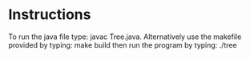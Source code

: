<h1> Instructions </h1>
To run the java file type: javac Tree.java.
Alternatively use the makefile provided by typing: make build
then run the program by typing: ./tree

